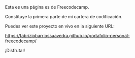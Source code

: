 Esta es una página es de Freecodecamp.

Constituye la primera parte de mi cartera de codificación.

Puedes ver este proyecto en vivo en la siguiente URL:

https://fabriziobarriossaavedra.github.io/portafolio-personal-freecodecamp/

¡Disfrutar!